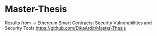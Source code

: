 # Master-Thesis
Results from -> Ethereum Smart Contracts: Security Vulnerabilities and Security Tools
https://github.com/DikaArdit/Master-Thesis
